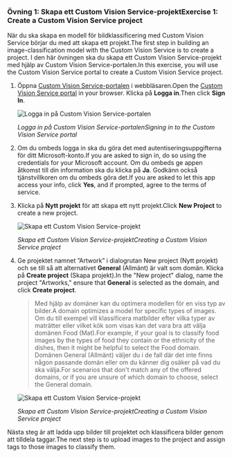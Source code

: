 ### <a name="exercise-1-create-a-custom-vision-service-project"></a><span data-ttu-id="939c3-101">Övning 1: Skapa ett Custom Vision Service-projekt</span><span class="sxs-lookup"><span data-stu-id="939c3-101">Exercise 1: Create a Custom Vision Service project</span></span>

<span data-ttu-id="939c3-102">När du ska skapa en modell för bildklassificering med Custom Vision Service börjar du med att skapa ett projekt.</span><span class="sxs-lookup"><span data-stu-id="939c3-102">The first step in building an image-classification model with the Custom Vision Service is to create a project.</span></span> <span data-ttu-id="939c3-103">I den här övningen ska du skapa ett Custom Vision Service-projekt med hjälp av Custom Vision Service-portalen.</span><span class="sxs-lookup"><span data-stu-id="939c3-103">In this exercise, you will use the Custom Vision Service portal to create a Custom Vision Service project.</span></span>

1. <span data-ttu-id="939c3-104">Öppna [Custom Vision Service-portalen](https://www.customvision.ai/) i webbläsaren.</span><span class="sxs-lookup"><span data-stu-id="939c3-104">Open the [Custom Vision Service portal](https://www.customvision.ai/) in your browser.</span></span> <span data-ttu-id="939c3-105">Klicka på **Logga in**.</span><span class="sxs-lookup"><span data-stu-id="939c3-105">Then click **Sign In**.</span></span> 
 
    ![Logga in på Custom Vision Service-portalen](../images/portal-sign-in.png)

    <span data-ttu-id="939c3-107">_Logga in på Custom Vision Service-portalen_</span><span class="sxs-lookup"><span data-stu-id="939c3-107">_Signing in to the Custom Vision Service portal_</span></span>

1. <span data-ttu-id="939c3-108">Om du ombeds logga in ska du göra det med autentiseringsuppgifterna för ditt Microsoft-konto.</span><span class="sxs-lookup"><span data-stu-id="939c3-108">If you are asked to sign in, do so using the credentials for your Microsoft account.</span></span> <span data-ttu-id="939c3-109">Om du ombeds ge appen åtkomst till din information ska du klicka på **Ja**. Godkänn också tjänstvillkoren om du ombeds göra det.</span><span class="sxs-lookup"><span data-stu-id="939c3-109">If you are asked to let this app access your info, click **Yes**, and if prompted, agree to the terms of service.</span></span>

1. <span data-ttu-id="939c3-110">Klicka på **Nytt projekt** för att skapa ett nytt projekt.</span><span class="sxs-lookup"><span data-stu-id="939c3-110">Click **New Project** to create a new project.</span></span>
  
    ![Skapa ett Custom Vision Service-projekt](../images/portal-click-new-project.png)

    <span data-ttu-id="939c3-112">_Skapa ett Custom Vision Service-projekt_</span><span class="sxs-lookup"><span data-stu-id="939c3-112">_Creating a Custom Vision Service project_</span></span>

1. <span data-ttu-id="939c3-113">Ge projektet namnet ”Artwork” i dialogrutan New project (Nytt projekt) och se till så att alternativet **General** (Allmänt) är valt som domän. Klicka på **Create project** (Skapa projekt).</span><span class="sxs-lookup"><span data-stu-id="939c3-113">In the "New project" dialog, name the project "Artworks," ensure that **General** is selected as the domain, and click **Create project**.</span></span>

    > <span data-ttu-id="939c3-114">Med hjälp av domäner kan du optimera modellen för en viss typ av bilder.</span><span class="sxs-lookup"><span data-stu-id="939c3-114">A domain optimizes a model for specific types of images.</span></span> <span data-ttu-id="939c3-115">Om du till exempel vill klassificera matbilder efter vilka typer av maträtter eller vilket kök som visas kan det vara bra att välja domänen Food (Mat).</span><span class="sxs-lookup"><span data-stu-id="939c3-115">For example, if your goal is to classify food images by the types of food they contain or the ethnicity of the dishes, then it might be helpful to select the Food domain.</span></span> <span data-ttu-id="939c3-116">Domänen General (Allmänt) väljer du i de fall där det inte finns någon passande domän eller om du känner dig osäker på vad du ska välja.</span><span class="sxs-lookup"><span data-stu-id="939c3-116">For scenarios that don't match any of the offered domains, or if you are unsure of which domain to choose, select the General domain.</span></span>

    ![Skapa ett Custom Vision Service-projekt](../images/portal-create-project.png)

    <span data-ttu-id="939c3-118">_Skapa ett Custom Vision Service-projekt_</span><span class="sxs-lookup"><span data-stu-id="939c3-118">_Creating a Custom Vision Service project_</span></span>

<span data-ttu-id="939c3-119">Nästa steg är att ladda upp bilder till projektet och klassificera bilder genom att tilldela taggar.</span><span class="sxs-lookup"><span data-stu-id="939c3-119">The next step is to upload images to the project and assign tags to those images to classify them.</span></span>